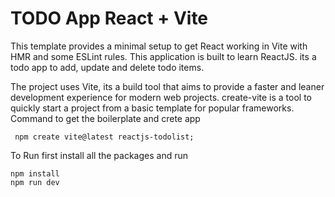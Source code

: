 # TODO App React + Vite

This template provides a minimal setup to get React working in Vite with HMR and some ESLint rules.
This application is built to learn ReactJS. its a todo app to add, update and delete todo items.

The project uses Vite, its a build tool that aims to provide a faster and leaner development experience for modern web projects. 
create-vite is a tool to quickly start a project from a basic template for popular frameworks.
Command to get the boilerplate and crete app
```
 npm create vite@latest reactjs-todolist;
```

To Run first install all the packages and run

```
npm install
npm run dev
```

